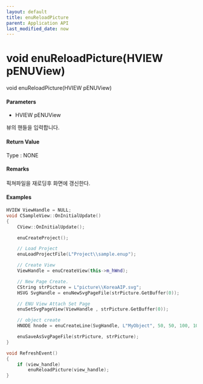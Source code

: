 ```yaml
---
layout: default
title: enuReloadPicture
parent: Application API
last_modified_date: now
---
```

# void enuReloadPicture\(HVIEW pENUView\)

void enuReloadPicture\(HVIEW pENUView\)

#### Parameters

* HVIEW pENUView

뷰의 핸들을 입력합니다.

#### Return Value

Type : NONE

#### Remarks

픽쳐파일을 재로딩후 화면에 갱신한다.

#### Examples

```cpp
HVIEW ViewHandle = NULL; 
void CSampleView::OnInitialUpdate() 
{ 
    CView::OnInitialUpdate(); 

    enuCreateProject(); 

    // Load Project
    enuLoadProjectFile(L"Project\\sample.enup"); 

    // Create View
    ViewHandle = enuCreateView(this->m_hWnd); 

    // New Page Create. 
    CString strPicture = L"picture\\KoreaAIP.svg"; 
    HSVG SvgHandle = enuNewSvgPageFile(strPicture.GetBuffer(0)); 

    // ENU View Attach Set Page 
    enuSetSvgPageView(ViewHandle , strPicture.GetBuffer(0)); 

    // object create
    HNODE hnode = enuCreateLine(SvgHandle, L"MyObject", 50, 50, 100, 100, 0, 0);

    enuSaveAsSvgPageFile(strPicture, strPicture);
}

void RefreshEvent()
{
    if (view_handle)
        enuReloadPicture(view_handle);
}
```



